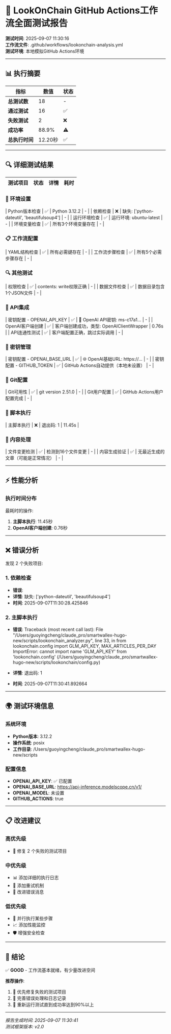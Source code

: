# 🚀 LookOnChain GitHub Actions工作流全面测试报告

**测试时间**: 2025-09-07 11:30:16  
**工作流文件**: .github/workflows/lookonchain-analysis.yml  
**测试环境**: 本地模拟GitHub Actions环境  

---

## 📊 执行摘要

| 指标 | 数值 | 状态 |
|------|------|------|
| **总测试数** | 18 | - |
| **通过测试** | 16 | ✅ |
| **失败测试** | 2 | ❌ |
| **成功率** | 88.9% | ⚠️ |
| **总执行时间** | 12.20秒 | ✅ |

---

## 🔍 详细测试结果

| 测试项目 | 状态 | 详情 | 耗时 |
|---------|------|------|------|

### 🔧 环境设置

| Python版本检查 | ✅ | Python 3.12.2 | - |
| 依赖检查 | ❌ | 缺失: ['python-dateutil', 'beautifulsoup4'] | - |
| 运行环境检查 | ✅ | 运行环境: ubuntu-latest | - |
| 环境变量检查 | ✅ | 所有3个环境变量存在 | - |

### 📋 工作流配置

| YAML结构检查 | ✅ | 所有必需键存在 | - |
| 工作流步骤检查 | ✅ | 所有5个必需步骤存在 | - |

### 🔍 其他测试

| 权限检查 | ✅ | contents: write权限正确 | - |
| 数据文件检查 | ✅ | 数据目录包含1个JSON文件 | - |

### 🔌 API集成

| 密钥配置 - OPENAI_API_KEY | ✅ | 🤖 OpenAI API密钥: ms-c17a1... | - |
| OpenAI客户端创建 | ✅ | 客户端创建成功，类型: OpenAIClientWrapper | 0.76s |
| API连通性测试 | ✅ | 客户端配置正确，跳过实际调用 | - |

### 🔐 密钥管理

| 密钥配置 - OPENAI_BASE_URL | ✅ | 🌐 OpenAI基础URL: https://... | - |
| 密钥配置 - GITHUB_TOKEN | ✅ | GitHub Actions自动提供（本地未设置） | - |

### 📝 Git配置

| Git可用性 | ✅ | git version 2.51.0 | - |
| Git用户配置 | ✅ | GitHub Actions用户配置完成 | - |

### 🚀 脚本执行

| 主脚本执行 | ❌ | 退出码: 1 | 11.45s |

### 📄 内容处理

| 文件变更检测 | ✅ | 检测到16个文件变更 | - |
| 内容生成验证 | ✅ | 无最近生成的文章（可能是正常情况） | - |


---

## ⚡ 性能分析

### 执行时间分布

最耗时的操作:
1. **主脚本执行**: 11.45秒
2. **OpenAI客户端创建**: 0.76秒


---

## ❌ 错误分析

发现 2 个失败项目:


### 1. 依赖检查
- **错误**: 
- **详情**: 缺失: ['python-dateutil', 'beautifulsoup4']
- **时间**: 2025-09-07T11:30:28.425846

### 2. 主脚本执行
- **错误**: Traceback (most recent call last):
  File "/Users/guoyingcheng/claude_pro/smartwallex-hugo-new/scripts/lookonchain_analyzer.py", line 33, in <module>
    from lookonchain.config import GLM_API_KEY, MAX_ARTICLES_PER_DAY
ImportError: cannot import name 'GLM_API_KEY' from 'lookonchain.config' (/Users/guoyingcheng/claude_pro/smartwallex-hugo-new/scripts/lookonchain/config.py)

- **详情**: 退出码: 1
- **时间**: 2025-09-07T11:30:41.892664


---

## 🌍 测试环境信息

### 系统环境
- **Python版本**: 3.12.2
- **操作系统**: posix
- **工作目录**: /Users/guoyingcheng/claude_pro/smartwallex-hugo-new/scripts

### 配置信息
- **OPENAI_API_KEY**: ✅ 已配置
- **OPENAI_BASE_URL**: https://api-inference.modelscope.cn/v1/
- **OPENAI_MODEL**: 未设置
- **GITHUB_ACTIONS**: true

---

## 📋 改进建议

### 高优先级
- 🚨 修复 2 个失败的测试项目

### 中优先级
- 📊 添加详细的执行日志
- 🔄 添加重试机制
- 📝 改进错误消息

### 低优先级  
- 🚀 并行执行某些步骤
- 📈 添加性能监控
- 🛡️ 增强安全检查

---

## 🎯 结论

✅ **GOOD** - 工作流基本就绪，有少量改进空间

**推荐操作**:

1. 🔧 优先修复失败的测试项目
2. 📝 完善错误处理和日志记录
3. 🧪 重新运行测试直到成功率达到90%以上


---

*报告生成时间: 2025-09-07 11:30:41*  
*测试框架版本: v2.0*
